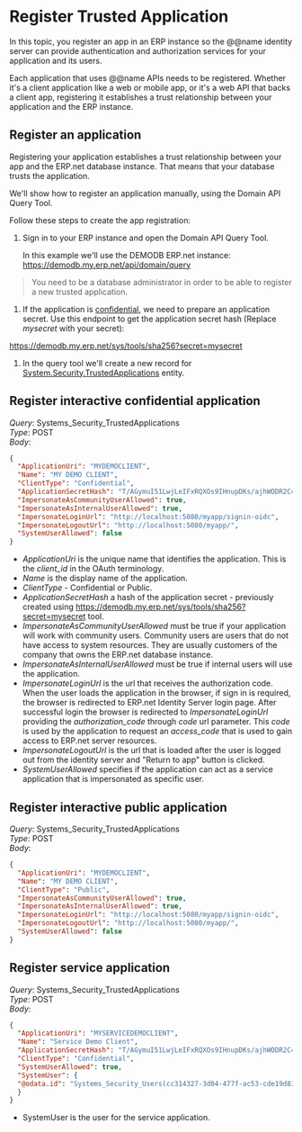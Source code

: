# Register Trusted Application

In this topic, you register an app in an ERP instance so the @@name identity server can provide authentication and authorization services for your application and its users.

Each application that uses @@name APIs needs to be registered.
Whether it's a client application like a web or mobile app, or it's a web API that backs a client app, registering it establishes a trust relationship between your application and the ERP instance.

## Register an application

Registering your application establishes a trust relationship between your app and the ERP.net database instance. That means that your database trusts the application.

We'll show how to register an application manually, using the Domain API Query Tool.

Follow these steps to create the app registration:

1. Sign in to your ERP instance and open the Domain API Query Tool.  

   In this example we'll use the DEMODB ERP.net instance: https://demodb.my.erp.net/api/domain/query  
>  You need to be a database administrator in order to be able to register a new trusted application.  

1. If the application is [confidential](/topics/identity/trusted-applications.html#client-type), we need to prepare an application secret. Use this endpoint to get the application secret hash (Replace _mysecret_ with your secret):

https://demodb.my.erp.net/sys/tools/sha256?secret=mysecret

1. In the query tool we'll create a new record for [System.Security.TrustedApplications](xref:Systems.Security.TrustedApplications) entity.  

## Register interactive confidential application

_Query_: Systems_Security_TrustedApplications  
_Type_: POST  
_Body_:  

```json
{
  "ApplicationUri": "MYDEMOCLIENT",
  "Name": "MY DEMO CLIENT",
  "ClientType": "Confidential",
  "ApplicationSecretHash": "T/AGymuI51LwjLeIFxRQXOs9IHnupDKs/ajhWODR2C4=",
  "ImpersonateAsCommunityUserAllowed": true,
  "ImpersonateAsInternalUserAllowed": true,
  "ImpersonateLoginUrl": "http://localhost:5080/myapp/signin-oidc",
  "ImpersonateLogoutUrl": "http://localhost:5080/myapp/",
  "SystemUserAllowed": false
}
```

- _ApplicationUri_ is the unique name that identifies the application. This is the _client_id_ in the OAuth terminology.  
- _Name_ is the display name of the application.  
- _ClientType_ - Confidential or Public.  
- _ApplicationSecretHash_ a hash of the application secret - previously created using   https://demodb.my.erp.net/sys/tools/sha256?secret=mysecret  tool.  
- _ImpersonateAsCommunityUserAllowed_ must be true if your application will work with community users. Community users are users that do not have access to system resources. They are usually customers of the company that owns the ERP.net database instance.  
- _ImpersonateAsInternalUserAllowed_ must be true if internal users will use the application.  
- _ImpersonateLoginUrl_ is the url that receives the authorization code. When the user loads the application in the browser, if sign in is required, the browser is redirected to ERP.net Identity Server login page. After successful login the browser is redirected to _ImpersonateLoginUrl_ providing the _authorization_code_ through _code_ url parameter. This _code_ is used by the application to request an _access_code_ that is used to gain access to ERP.net server resources.
- _ImpersonateLogoutUrl_ is the url that is loaded after the user is logged out from the identity server and "Return to app" button is clicked.  
- _SystemUserAllowed_ specifies if the application can act as a service application that is impersonated as specific user.

## Register interactive public application

_Query_: Systems_Security_TrustedApplications  
_Type_: POST  
_Body_:  

```json
{
  "ApplicationUri": "MYDEMOCLIENT",
  "Name": "MY DEMO CLIENT",
  "ClientType": "Public",
  "ImpersonateAsCommunityUserAllowed": true,
  "ImpersonateAsInternalUserAllowed": true,
  "ImpersonateLoginUrl": "http://localhost:5080/myapp/signin-oidc",
  "ImpersonateLogoutUrl": "http://localhost:5080/myapp/",
  "SystemUserAllowed": false
}
```

## Register service application

_Query_: Systems_Security_TrustedApplications  
_Type_: POST  
_Body_:  

```json
{
  "ApplicationUri": "MYSERVICEDEMOCLIENT",
  "Name": "Service Demo Client",
  "ApplicationSecretHash": "T/AGymuI51LwjLeIFxRQXOs9IHnupDKs/ajhWODR2C4=",  
  "ClientType": "Confidential",
  "SystemUserAllowed": true,
  "SystemUser": {
  "@odata.id": "Systems_Security_Users(cc314327-3d04-477f-ac53-cde19d8350e9)"
  }
}
```

- SystemUser is the user for the service application.
